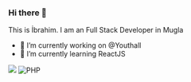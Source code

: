 ### Hi there 👋

This is İbrahim. I am an Full Stack Developer in Mugla

- 🔭 I’m currently working on @Youthall
- 🌱 I’m currently learning ReactJS

![](https://komarev.com/ghpvc/?username=ibrahimtuksal&color=green)
![PHP](https://img.shields.io/badge/PHP-7.4-blue?logo=php)

